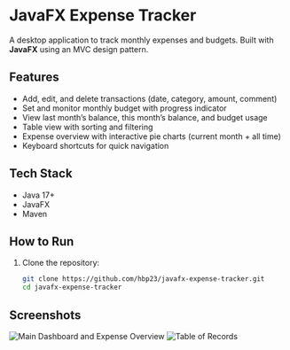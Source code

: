 # JavaFX Expense Tracker

A desktop application to track monthly expenses and budgets. Built with **JavaFX** using an MVC design pattern.  

## Features
- Add, edit, and delete transactions (date, category, amount, comment)  
- Set and monitor monthly budget with progress indicator  
- View last month’s balance, this month’s balance, and budget usage  
- Table view with sorting and filtering  
- Expense overview with interactive pie charts (current month + all time)  
- Keyboard shortcuts for quick navigation  

## Tech Stack
- Java 17+
- JavaFX
- Maven

## How to Run
1. Clone the repository:
   ```bash
   git clone https://github.com/hbp23/javafx-expense-tracker.git
   cd javafx-expense-tracker

## Screenshots
![Main Dashboard and Expense Overview](docs/screenshots/MainDashboard-ExpenseOverview.png)
![Table of Records](docs/screenshots/TableOfRecords.png)
